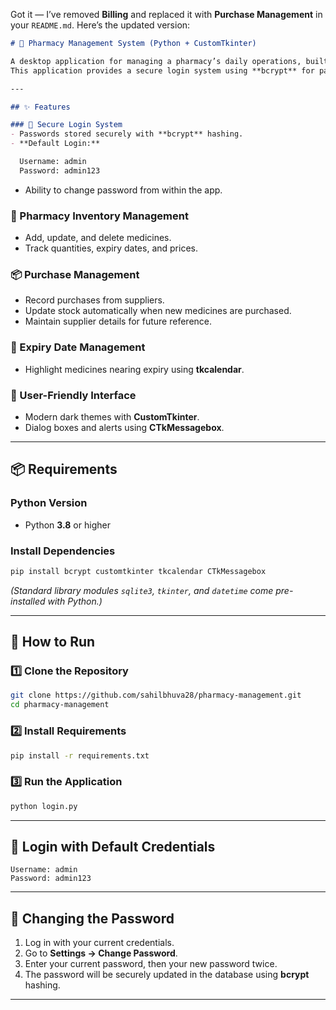 Got it — I’ve removed **Billing** and replaced it with **Purchase Management** in your `README.md`.
Here’s the updated version:

````markdown
# 💊 Pharmacy Management System (Python + CustomTkinter)

A desktop application for managing a pharmacy’s daily operations, built with **Python**, **CustomTkinter**, and **SQLite3**.  
This application provides a secure login system using **bcrypt** for password hashing, a modern GUI with **CustomTkinter**, a date picker with **tkcalendar**, and user-friendly notifications via **CTkMessagebox**.

---

## ✨ Features

### 🔐 Secure Login System
- Passwords stored securely with **bcrypt** hashing.
- **Default Login:**

  Username: admin
  Password: admin123

````

* Ability to change password from within the app.

### 💊 Pharmacy Inventory Management

* Add, update, and delete medicines.
* Track quantities, expiry dates, and prices.

### 📦 Purchase Management

* Record purchases from suppliers.
* Update stock automatically when new medicines are purchased.
* Maintain supplier details for future reference.

### 📅 Expiry Date Management

* Highlight medicines nearing expiry using **tkcalendar**.

### 🎨 User-Friendly Interface

* Modern dark themes with **CustomTkinter**.
* Dialog boxes and alerts using **CTkMessagebox**.

---

## 📦 Requirements

### Python Version

* Python **3.8** or higher

### Install Dependencies

```bash
pip install bcrypt customtkinter tkcalendar CTkMessagebox
```

*(Standard library modules `sqlite3`, `tkinter`, and `datetime` come pre-installed with Python.)*

---

## 🚀 How to Run

### 1️⃣ Clone the Repository

```bash
git clone https://github.com/sahilbhuva28/pharmacy-management.git
cd pharmacy-management
```

### 2️⃣ Install Requirements

```bash
pip install -r requirements.txt
```

### 3️⃣ Run the Application

```bash
python login.py
```

---

## 🔑 Login with Default Credentials

```text
Username: admin
Password: admin123
```

---

## 🔄 Changing the Password

1. Log in with your current credentials.
2. Go to **Settings → Change Password**.
3. Enter your current password, then your new password twice.
4. The password will be securely updated in the database using **bcrypt** hashing.

---




